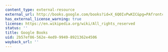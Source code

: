 ```yaml
---
content_type: external-resource
external_url: http://books.google.com/books?id=X_6Q0IvPwKIC&pg=PAfrontcover
has_external_license_warning: true
license: https://en.wikipedia.org/wiki/All_rights_reserved
status: ''
title: Google Books
uid: 2b57ef86-562e-4ed9-9949-8921362e4506
wayback_url: ''
---
```

